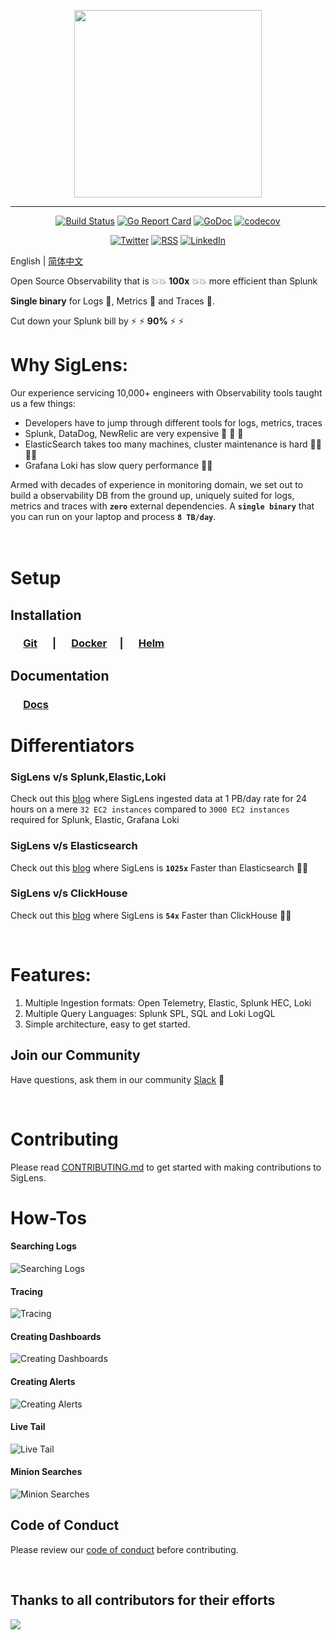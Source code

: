 <p align="center">
<img src="https://github.com/siglens/siglens/assets/604069/7dab105b-2102-4a32-85c7-02fbb4604217" width="300">
</p>

---
<div align="center">

  [![Build Status](https://github.com/siglens/siglens/workflows/siglens-docker-release/badge.svg)](https://github.com/siglens/siglens/actions/workflows/publish-prod-images.yml)
  [![Go Report Card](https://goreportcard.com/badge/github.com/siglens/siglens)](https://goreportcard.com/report/github.com/siglens/siglens)
  [![GoDoc](https://godoc.org/github.com/siglens/siglens?status.svg)](https://pkg.go.dev/github.com/siglens/siglens)
  [![codecov](https://codecov.io/gh/siglens/siglens/graph/badge.svg?token=MH8S9B0EIK)](https://codecov.io/gh/siglens/siglens)
</div>
<div align="center">

  [![Twitter](https://img.shields.io/twitter/url/https/twitter.com/cloudposse.svg?style=social&label=Follow%20%40SigLensHQ)](https://twitter.com/SigLensHQ)
  [![RSS](https://img.shields.io/badge/RSS-Subscribe-orange?style=social&logo=rss)](https://www.siglens.com/blog/blog-rss.xml)
  [![LinkedIn](https://img.shields.io/badge/LinkedIn-Connect-blue?style=social&logo=linkedin)](https://www.linkedin.com/company/siglens-com)
</div>

English | [简体中文](README_ZH_CN.md)

<p align="center">
  

  <p align="left">Open Source Observability that is 💥💥 <b>100x</b> 💥💥 more efficient than Splunk </p>
  <p align="left"><b>Single binary</b> for Logs 🎯, Metrics 🎯 and Traces 🎯.</p>
  <p align="left">Cut down your Splunk bill by ⚡ ⚡ <b>90%</b> ⚡ ⚡ </p>

</p>



# Why SigLens:
Our experience servicing 10,000+ engineers with Observability tools taught us a few things:

- Developers have to jump through different tools for logs, metrics, traces
- Splunk, DataDog, NewRelic are very expensive 💸 💸 💸 
- ElasticSearch takes too many machines, cluster maintenance is hard 👩‍💻👩‍💻
- Grafana Loki has slow query performance 🐌🐌


Armed with decades of experience in monitoring domain, we set out to build a observability DB from the ground up, uniquely suited for logs, metrics and traces with **`zero`** external dependencies. A **`single binary`** that you can run on your laptop and process **`8 TB/day`**.  
<br /><br />


# Setup
## Installation

### &emsp; <a href="https://siglens.github.io/siglens-docs/installation/git" target="_blank">Git</a> &emsp; | &emsp; <a href="https://siglens.github.io/siglens-docs/installation/docker" target="_blank">Docker</a> &emsp;| &emsp; <a href="https://siglens.github.io/siglens-docs/installation/helm" target="_blank">Helm</a>

## Documentation
### &emsp; <a href="https://siglens.github.io/siglens-docs" target="_blank">Docs</a> &emsp;


# Differentiators

### SigLens v/s Splunk,Elastic,Loki  
Check out this <a href="https://www.siglens.com/blog/petabyte-of-observability-data.html" target="_blank">blog</a> where SigLens ingested data at 1 PB/day rate for 24 hours on a mere `32 EC2 instances` compared to `3000 EC2 instances` required for Splunk, Elastic, Grafana Loki

### SigLens v/s Elasticsearch 
Check out this <a href="https://www.siglens.com/blog/siglens-1025x-faster-than-elasticsearch" target="_blank">blog</a> where SigLens is **`1025x`** Faster than Elasticsearch 🚀🚀

### SigLens v/s ClickHouse 
Check out this <a href="https://www.siglens.com/blog/siglens-54x-faster-than-clickhouse.html" target="_blank">blog</a> where SigLens is **`54x`** Faster than ClickHouse 🚀🚀


<br />

# Features:

1. Multiple Ingestion formats: Open Telemetry, Elastic, Splunk HEC, Loki
2. Multiple Query Languages: Splunk SPL, SQL and Loki LogQL
3. Simple architecture, easy to get started.


## Join our Community

Have questions, ask them in our community <a href="https://www.siglens.com/slack" target="_blank">Slack</a> 👋

<br />


# Contributing

Please read [CONTRIBUTING.md](CONTRIBUTING.md) to get started with making contributions to SigLens.

# How-Tos

#### Searching Logs
![Searching Logs](./static/assets/readme-assets/log-searching.png)

#### Tracing
![Tracing](./static/assets/readme-assets/tracing.png)

#### Creating Dashboards
![Creating Dashboards](./static/assets/readme-assets/dashboards.png)

#### Creating Alerts
![Creating Alerts](./static/assets/readme-assets/alerting.png)

#### Live Tail
![Live Tail](./static/assets/readme-assets/live-tail.png)

#### Minion Searches
![Minion Searches](./static/assets/readme-assets/minion-searches.png)


## Code of Conduct
Please review our [code of conduct](https://github.com/siglens/siglens?tab=coc-ov-file#siglens-code-of-conduct) before contributing.

<br> 

## Thanks to all contributors for their efforts

<a href="https://github.com/siglens/siglens/graphs/contributors" target="_blank">
  <img src="https://contrib.rocks/image?repo=siglens/siglens" />
</a>
